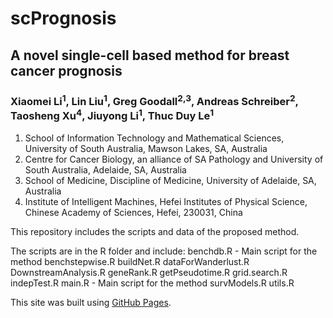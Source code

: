 # scPrognosis 
## A novel single-cell based method for breast cancer prognosis
### Xiaomei Li<sup>1</sup>, Lin Liu<sup>1</sup>, Greg Goodall<sup>2,3</sup>, Andreas Schreiber<sup>2</sup>, Taosheng Xu<sup>4</sup>, Jiuyong Li<sup>1</sup>, Thuc Duy Le<sup>1</sup>

1. School of Information Technology and Mathematical Sciences, University of South Australia, Mawson Lakes, SA, Australia
2. Centre for Cancer Biology, an alliance of SA Pathology and University of South Australia, Adelaide, SA, Australia
3. School of Medicine, Discipline of Medicine, University of Adelaide, SA, Australia
4. Institute of Intelligent Machines, Hefei Institutes of Physical Science, Chinese Academy of Sciences, Hefei, 230031, China

This repository includes the scripts and data of the proposed method. 

The scripts are in the R folder and include:
benchdb.R - Main script for the method
benchstepwise.R
buildNet.R
dataForWanderlust.R
DownstreamAnalysis.R
geneRank.R
getPseudotime.R
grid.search.R
indepTest.R
main.R - Main script for the method
survModels.R
utils.R

This site was built using [GitHub Pages](https://pages.github.com/).
